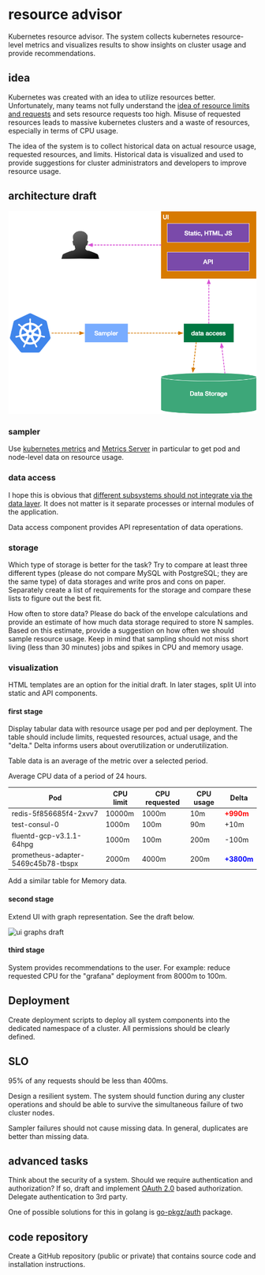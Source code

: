 # resource advisor

Kubernetes resource advisor. The system collects kubernetes resource-level metrics and visualizes results to show insights on cluster usage and provide recommendations.

## idea

Kubernetes was created with an idea to utilize resources better. Unfortunately, many teams not fully understand the [idea of resource limits and requests](https://kubernetes.io/docs/concepts/configuration/manage-compute-resources-container/) and sets resource requests too high. Misuse of requested resources leads to massive kubernetes clusters and a waste of resources, especially in terms of CPU usage.

The idea of the system is to collect historical data on actual resource usage, requested resources, and limits. Historical data is visualized and used to provide suggestions for cluster administrators and developers to improve resource usage.

## architecture draft

![resourceadvisor](./resourceadvisor.png)

### sampler

Use [kubernetes metrics](https://kubernetes.io/docs/tasks/debug-application-cluster/resource-metrics-pipeline/) and [Metrics Server](https://github.com/kubernetes-sigs/metrics-server) in particular to get pod and node-level data on resource usage.

### data access

I hope this is obvious that [different subsystems should not integrate via the data layer](https://youtu.be/wgdBVIX9ifA?t=559). It does not matter is it separate processes or internal modules of the application.

Data access component provides API representation of data operations.

### storage

Which type of storage is better for the task? Try to compare at least three different types (please do not compare MySQL with PostgreSQL; they are the same type) of data storages and write pros and cons on paper. Separately create a list of requirements for the storage and compare these lists to figure out the best fit.

How often to store data? Please do back of the envelope calculations and provide an estimate of how much data storage required to store N samples.
Based on this estimate, provide a suggestion on how often we should sample resource usage. Keep in mind that sampling should not miss short living (less than 30 minutes) jobs and spikes in CPU and memory usage.

### visualization

HTML templates are an option for the initial draft. In later stages, split UI into static and API components.

#### first stage

Display tabular data with resource usage per pod and per deployment. The table should include limits, requested resources, actual usage, and the "delta." Delta informs users about overutilization or underutilization.

Table data is an average of the metric over a selected period.

Average CPU data of a period of 24 hours.

| Pod                                 | CPU limit | CPU requested | CPU usage | Delta                                      |
|-------------------------------------|-----------|---------------|-----------|--------------------------------------------|
| redis-5f856685f4-2xvv7              | 10000m    | 1000m         | 10m       | <span style="color:red">**+990m**</span>   |
| test-consul-0                       | 1000m     | 100m          | 90m       | +10m                                       |
| fluentd-gcp-v3.1.1-64hpg            | 1000m     | 100m          | 200m      | -100m                                      |
| prometheus-adapter-5469c45b78-tbspx | 2000m     | 4000m         | 200m      | <span style="color:blue">**+3800m**</span> |

Add a similar table for Memory data.

#### second stage

Extend UI with graph representation. See the draft below.

![ui graphs draft](./graphs.png)

#### third stage

System provides recommendations to the user. For example: reduce requested CPU for the "grafana" deployment from 8000m to 100m.

## Deployment

Create deployment scripts to deploy all system components into the dedicated namespace of a cluster. All permissions should be clearly defined.

## SLO

95% of any requests should be less than 400ms.

Design a resilient system. The system should function during any cluster operations and should be able to survive the simultaneous failure of two cluster nodes.

Sampler failures should not cause missing data. In general, duplicates are better than missing data.

## advanced tasks

Think about the security of a system. Should we require authentication and authorization? If so, draft and implement [OAuth 2.0](https://en.wikipedia.org/wiki/OAuth) based authorization. Delegate authentication to 3rd party.

One of possible solutions for this in golang is [go-pkgz/auth](https://github.com/go-pkgz/auth) package.

## code repository

Create a GitHub repository (public or private) that contains source code and installation instructions.
